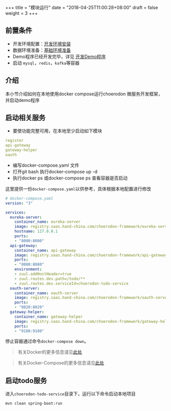 +++
title = "模块运行"
date = "2018-04-25T11:00:28+08:00"
draft = false
weight = 3
+++

## 前置条件

* 开发环境配置：[开发环境安装](../../develop-env/)
* 数据环境准备：[基础环境准备](../init/)
* Demo程序已经开发完毕，详见 [开发Demo程序](../../demo/)
* 启动 `mysql`，`redis`，`kafka`等容器

## 介绍

本小节介绍如何在本地使用docker compose运行choerodon 微服务开发框架，并启动demo程序

## 启动相关服务

* 要使功能完整可用，在本地至少启动如下模块
```yaml
register
api-gateway
gateway-helper
oauth
```

* 编写docker-compose.yaml 文件
* 打开git bash 执行docker-compose up -d
* 执行docker ps 或docker-compose ps 查看容器是否启动

这里提供一份`docker-compose.yaml`以供参考，具体根据本地配置进行修改

``` yaml
# docker-compose.yaml
version: "3"

services:
  eureka-server:
    container_name: eureka-server
    image: registry.saas.hand-china.com/choerodon-framework/eureka-server:0.1.0
    hostname: 127.0.0.1
    ports:
    - "8000:8000"
  api-gateway:
    container_name: api-gateway
    image: registry.saas.hand-china.com/choerodon-framework/api-gateway:0.1.0
    ports:
    - "8080:8080"
    environment:
    - zuul.addHostHeader=true
    - zuul.routes.dev.path=/todo/**
    - zuul.routes.dev.serviceId=choerodon-todo-service
  oauth-server:
    container_name: oauth-server
    image: registry.saas.hand-china.com/choerodon-framework/oauth-server:0.1.0
    ports:
    - "8020:8020"
  gateway-helper:
    container_name: gateway-helper
    image: registry.saas.hand-china.com/choerodon-framework/gateway-helper:0.1.0
    ports:
    - "9180:9180"
```

停止容器通过命令`docker-compose down`。

> 有关Docker的更多信息请见[此处](https://docs.docker.com/)

> 有关Docker-Compose的更多信息请见[此处](https://docs.docker.com/compose/overview/)

## 启动todo服务

进入`choerodon-todo-service`目录下，运行以下命令启动本地项目

```bash
mvn clean spring-boot:run
```